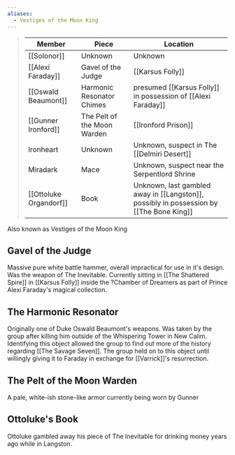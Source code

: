 ```yaml
---
aliases:
  - Vestiges of the Moon King
---
```


> Member |  Piece | Location|
> ---|---|---|
> [[Solonor]] | Unknown | Unknown |
> [[Alexi Faraday]]  | Gavel of the Judge | [[Karsus Folly]] 
> [[Oswald Beaumont]] | Harmonic Resonator Chimes | presumed [[Karsus Folly]] in possession of [[Alexi Faraday]] 
> [[Gunner Ironford]]  | The Pelt of the Moon Warden | [[Ironford Prison]] 
> Ironheart | Unknown | Unknown, suspect in The [[Delmiri Desert]]
> Miradark | Mace | Unknown, suspect near the Serpentlord Shrine 
> [[Ottoluke Organdorf]]  | Book | Unknown, last gambled away in [[Langston]], possibly in possession by [[The Bone King]]  

Also known as Vestiges of the Moon King

## Gavel of the Judge 
Massive pure white battle hammer, overall impractical for use in it's design. Was the weapon of The Inevitable. Currently sitting in [[The Shattered Spire]] in [[Karsus Folly]] inside the ?Chamber of Dreamers as part of Prince Alexi Faraday's magical collection.

## The Harmonic Resonator
Originally one of Duke Oswald Beaumont's weapons. Was taken by the group after killing him outside of the Whispering Tower in New Calim. Identifying this object allowed the group to find out more of the history regarding [[The Savage Seven]]. The group held on to this object until willingly giving it to Faraday in exchange for [[Varrick]]'s resurrection. 

## The Pelt of the Moon Warden
A pale, white-ish stone-like armor currently being worn by Gunner

## Ottoluke's Book
Ottoluke gambled away his piece of The Inevitable for drinking money years ago while in Langston.